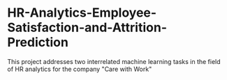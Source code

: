 # HR-Analytics-Employee-Satisfaction-and-Attrition-Prediction
This project addresses two interrelated machine learning tasks in the field of HR analytics for the company "Care with Work"

